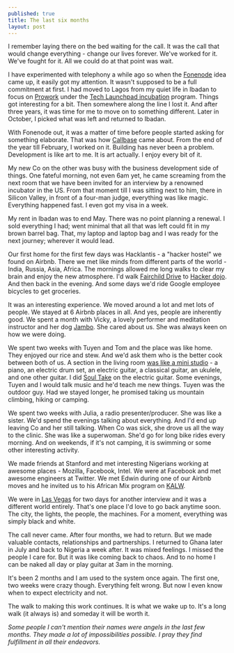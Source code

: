 ```yaml
---
published: true
title: The last six months
layout: post
---
```

I remember laying there on the bed waiting for the call. It was the call that would change everything - change our lives forever. We've worked for it. We've fought for it. All we could do at that point was wait. 

I have experimented with telephony a while ago so when the [Fonenode](https://fonenode.com/) idea came up, it easily got my attention. It wasn't supposed to be a full commitment at first. I had moved to Lagos from my quiet life in Ibadan to focus on [Prowork](http://prowork.me) under the [Tech Launchpad incubation](http://techlaunchpad.com.ng/) program. Things got interesting for a bit. Then somewhere along the line I lost it. And after three years, it was time for me to move on to something different. Later in October, I picked what was left and returned to Ibadan. 

With Fonenode out, it was a matter of time before people started asking for something elaborate. That was how [Callbase](https://calbase.co) came about. From the end of the year till February, I worked on it. Building has never been a problem. Development is like art to me. It is art actually. I enjoy every bit of it. 

My new Co on the other was busy with the business development side of things. One fateful morning, not even 6am yet, he came screaming from the next room that we have been invited for an interview by a renowned incubator in the US. From that moment till I was sitting next to him, there in Silicon Valley, in front of a four-man judge, everything was like magic. Everything happened fast. I even got my visa in a week. 

My rent in Ibadan was to end May. There was no point planning a renewal. I sold everything I had; went minimal that all that was left could fit in my brown barrel bag. That, my laptop and laptop bag and I was ready for the next journey; wherever it would lead. 

Our first home for the first few days was Hacklantis - a "hacker hostel" we found on Airbnb. There we met like minds from different parts of the world - India, Russia, Asia, Africa. The mornings allowed me long walks to clear my brain and enjoy the new atmosphere. I'd walk [Fairchild Drive](http://instagram.com/p/nZdVaYv7S2) to [Hacker dojo](http://www.hackerdojo.com). And then back in the evening. And some days we'd ride Google employee bicycles to get groceries.  

It was an interesting experience. We moved around a lot and met lots of people. We stayed at 6 Airbnb places in all. And yes, people are inherently good. We spent a month with Vicky, a lovely performer and meditation instructor and her dog [Jambo](http://instagram.com/p/oSI8f1P7YM). She cared about us. She was always keen on how we were doing.

We spent two weeks with Tuyen and Tom and the place was like home. They enjoyed our rice and stew. And we'd ask them who is the better cook between both of us. A section in the living room [was like a mini studio](http://instagram.com/p/pX0ZXPv7aJ) - a piano, an electric drum set, an electric guitar, a classical guitar, an ukulele, and one other guitar. I did [Soul Take](https://soundcloud.com/kehers/soul-take-1) on the electric guitar. Some evenings, Tuyen and I would talk music and he'd teach me new things. Tuyen was the outdoor guy. Had we stayed longer, he promised taking us mountain climbing, hiking or camping. 

We spent two weeks with Julia, a radio presenter/producer. She was like a sister. We'd spend the evenings talking about everything. And I'd end up leaving Co and her still talking. When Co was sick, she drove us all the way to the clinic. She was like a superwoman. She'd go for long bike rides every morning. And on weekends, if it's not camping, it is swimming or some other interesting activity. 

We made friends at Stanford and met interesting Nigerians working at awesome places - Mozilla, Facebook, Intel. We were at Facebook and met awesome engineers at Twitter. We met Edwin during one of our Airbnb moves and he invited us to his African Mix program on [KALW](http://kalw.org). 

We were in [Las Vegas](http://instagram.com/p/oltXquP7Y_) for two days for another interview and it was a different world entirely. That's one place I'd love to go back anytime soon. The city, the lights, the people, the machines. For a moment, everything was simply black and white.  

The call never came. After four months, we had to return. But we made valuable contacts, relationships and partnerships. I returned to Ghana later in July and back to Nigeria a week after. It was mixed feelings. I missed the people I care for. But it was like coming back to chaos. And to no home I can be naked all day or play guitar at 3am in the morning.

It's been 2 months and I am used to the system once again. The first one, two weeks were crazy though. Everything felt wrong. But now I even know when to expect electricity and not.

The walk to making this work continues. It is what we wake up to. It's a long walk (it always is) and someday it will be worth it.

*Some people I can't mention their names were angels in the last few months. They made a lot of impossibilities possible. I pray they find fulfillment in all their endeavors.*